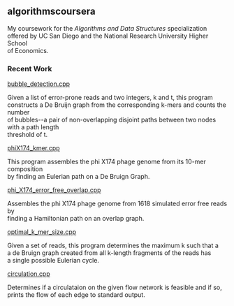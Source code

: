 ## algorithmscoursera

My coursework for the *Algorithms and Data Structures* specialization \
offered by UC San Diego and the National Research University Higher School \
of Economics. 

### Recent Work

[bubble_detection.cpp](https://github.com/rydcormier/algorithmscoursera/blob/master/Genome%20Assembly%20Programming%20Challenge/Programming%20Assignment%203/bubble_detection.cpp)

Given a list of error-prone reads and two integers, k and t, this program \
constructs a De Bruijn graph from the corresponding k-mers and counts the number \
of bubbles--a pair of non-overlapping disjoint paths between two nodes with a path length \
threshold of t.

[phiX174_kmer.cpp](https://github.com/rydcormier/algorithmscoursera/blob/master/Genome%20Assembly%20Programming%20Challenge/Programming%20Assignment%202/phiX174_kmer.cpp)

This program assembles the phi X174 phage genome from its 10-mer composition \
by finding an Eulerian path on a De Bruign Graph.

[phi_X174_error_free_overlap.cpp](https://github.com/rydcormier/algorithmscoursera/blob/master/Genome%20Assembly%20Programming%20Challenge/Programming%20Assignment%201/phiX174_error_free_overlap.cpp)

Assembles the phi X174 phage genome from 1618 simulated error free reads by \
finding a Hamiltonian path on an overlap graph.

[optimal_k_mer_size.cpp](https://github.com/rydcormier/algorithmscoursera/blob/master/Genome%20Assembly%20Programming%20Challenge/Programming%20Assignment%203/optimal_k_mer_size.cpp)

Given a set of reads, this program determines the maximum k such that a \
a de Bruign graph created from all k-length fragments of the reads has \
a single possible Eulerian cycle.

[circulation.cpp](https://github.com/rydcormier/algorithmscoursera/blob/master/Genome%20Assembly%20Programming%20Challenge/Programming%20Assignment%203/circulation.cpp)

Determines if a circulataion on the given flow network is feasible and if so, \
prints the flow of each edge to standard output.

